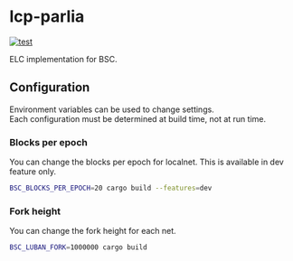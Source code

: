 # lcp-parlia

[![test](https://github.com/datachainlab/lcp-parlia/actions/workflows/ci.yaml/badge.svg)](https://github.com/datachainlab/lcp-parlia/actions/workflows/ci.yaml)

ELC implementation for BSC.

## Configuration

Environment variables can be used to change settings.  
Each configuration must be determined at build time, not at run time.

### Blocks per epoch
You can change the blocks per epoch for localnet.
This is available in dev feature only.

```sh
BSC_BLOCKS_PER_EPOCH=20 cargo build --features=dev
```

### Fork height
You can change the fork height for each net.

```sh
BSC_LUBAN_FORK=1000000 cargo build
```

